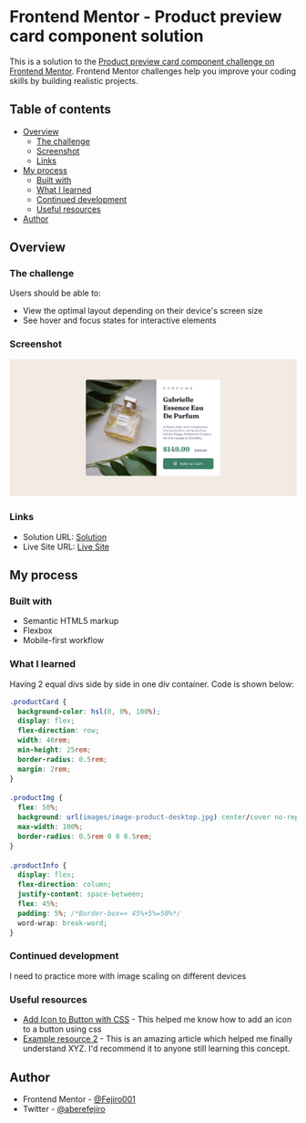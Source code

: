 # Frontend Mentor - Product preview card component solution

This is a solution to the [Product preview card component challenge on Frontend Mentor](https://www.frontendmentor.io/challenges/product-preview-card-component-GO7UmttRfa). Frontend Mentor challenges help you improve your coding skills by building realistic projects.

## Table of contents

- [Overview](#overview)
  - [The challenge](#the-challenge)
  - [Screenshot](#screenshot)
  - [Links](#links)
- [My process](#my-process)
  - [Built with](#built-with)
  - [What I learned](#what-i-learned)
  - [Continued development](#continued-development)
  - [Useful resources](#useful-resources)
- [Author](#author)

## Overview

### The challenge

Users should be able to:

- View the optimal layout depending on their device's screen size
- See hover and focus states for interactive elements

### Screenshot

![Desktop Image](images/product.png)

### Links

- Solution URL: [Solution](https://github.com/Fejiro001/product-preview-card-component-main)
- Live Site URL: [Live Site](https://fejiro001.github.io/product-preview-card-component-main/)

## My process

### Built with

- Semantic HTML5 markup
- Flexbox
- Mobile-first workflow

### What I learned
Having 2 equal divs side by side in one div container. Code is shown below:

```css
.productCard {
  background-color: hsl(0, 0%, 100%);
  display: flex;
  flex-direction: row;
  width: 40rem;
  min-height: 25rem;
  border-radius: 0.5rem;
  margin: 2rem;
}

.productImg {
  flex: 50%;
  background: url(images/image-product-desktop.jpg) center/cover no-repeat;
  max-width: 100%;
  border-radius: 0.5rem 0 0 0.5rem;
}

.productInfo {
  display: flex;
  flex-direction: column;
  justify-content: space-between;
  flex: 45%;
  padding: 5%; /*Border-box=> 45%+5%=50%*/
  word-wrap: break-word;
}
```

### Continued development

I need to practice more with image scaling on different devices

### Useful resources

- [Add Icon to Button with CSS](https://stackoverflow.com/a/49997979) - This helped me know how to add an icon to a button using css
- [Example resource 2](https://www.example.com) - This is an amazing article which helped me finally understand XYZ. I'd recommend it to anyone still learning this concept.

## Author

- Frontend Mentor - [@Fejiro001](https://www.frontendmentor.io/profile/Fejiro001)
- Twitter - [@aberefejiro](https://www.twitter.com/aberefejiro)
